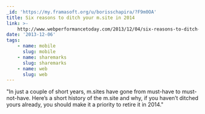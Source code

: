 ```yaml
---
_id: 'https://my.framasoft.org/u/borisschapira/?F9m0OA'
title: Six reasons to ditch your m.site in 2014
link: >-
    http://www.webperformancetoday.com/2013/12/04/six-reasons-to-ditch-your-m-site-in-2014/
date: '2013-12-06'
tags:
    - name: mobile
      slug: mobile
    - name: sharemarks
      slug: sharemarks
    - name: web
      slug: web
---
```


<div class="markdown"><p>&quot;In just a couple of short years, m.sites have gone from must-have to must-not-have. Here’s a short history of the m.site and why, if you haven’t ditched yours already, you should make it a priority to retire it in 2014.&quot;
</p></div>
